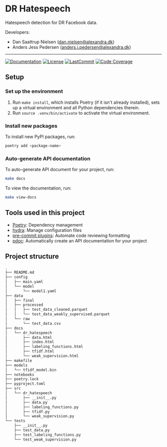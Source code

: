 # DR Hatespeech

Hatespeech detection for DR Facebook data.

Developers:

- Dan Saattrup Nielsen (dan.nielsen@alexandra.dk)
- Anders Jess Pedersen (anders.j.pedersen@alexandra.dk)

______________________________________________________________________
[![Documentation](https://img.shields.io/badge/docs-passing-green)](https://alexadalab.github.io/dr-hatespeech/index.html)
[![License](https://img.shields.io/github/license/alexadalab/dr-hatespeech)](https://github.com/alexadalab/dr-hatespeech/blob/main/LICENSE)
[![LastCommit](https://img.shields.io/github/last-commit/alexadalab/dr-hatespeech)](https://github.com/alexadalab/dr-hatespeech/commits/main)
[![Code Coverage](https://img.shields.io/badge/Coverage-38%25-red.svg)](https://github.com/alexadalab/dr-hatespeech/tree/dev/tests)


## Setup

### Set up the environment

1. Run `make install`, which installs Poetry (if it isn't already installed), sets up a virtual environment and all Python dependencies therein.
2. Run `source .venv/bin/activate` to activate the virtual environment.

### Install new packages

To install new PyPI packages, run:

```bash
poetry add <package-name>
```

### Auto-generate API documentation

To auto-generate API document for your project, run:

```bash
make docs
```

To view the documentation, run:

```bash
make view-docs
```

## Tools used in this project
* [Poetry](https://towardsdatascience.com/how-to-effortlessly-publish-your-python-package-to-pypi-using-poetry-44b305362f9f): Dependency management
* [hydra](https://hydra.cc/): Manage configuration files
* [pre-commit plugins](https://pre-commit.com/): Automate code reviewing formatting
* [pdoc](https://github.com/pdoc3/pdoc): Automatically create an API documentation for your project

## Project structure
```bash
.
├── README.md
├── config
│   ├── main.yaml
│   └── model
│       └── model1.yaml
├── data
│   ├── final
│   ├── processed
│   │   ├── test_data_cleaned.parquet
│   │   └── test_data_weakly_supervised.parquet
│   └── raw
│       └── test_data.csv
├── docs
│   └── dr_hatespeech
│       ├── data.html
│       ├── index.html
│       ├── labeling_functions.html
│       ├── tfidf.html
│       └── weak_supervision.html
├── makefile
├── models
│   └── tfidf_model.bin
├── notebooks
├── poetry.lock
├── pyproject.toml
├── src
│   └── dr_hatespeech
│       ├── __init__.py
│       ├── data.py
│       ├── labeling_functions.py
│       ├── tfidf.py
│       └── weak_supervision.py
└── tests
    ├── __init__.py
    ├── test_data.py
    ├── test_labeling_functions.py
    └── test_weak_supervision.py
```
